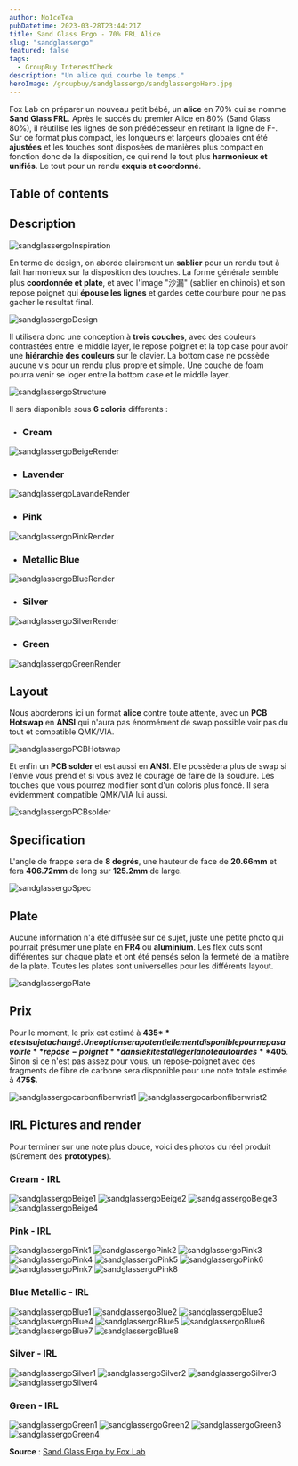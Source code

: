 ```yaml
---
author: No1ceTea
pubDatetime: 2023-03-28T23:44:21Z
title: Sand Glass Ergo - 70% FRL Alice
slug: "sandglassergo"
featured: false
tags:
  - GroupBuy InterestCheck
description: "Un alice qui courbe le temps."
heroImage: /groupbuy/sandglassergo/sandglassergoHero.jpg
---
```


Fox Lab on préparer un nouveau petit bébé, un **alice** en 70% qui se nomme **Sand Glass FRL**. Après le succès du premier Alice en 80% (Sand Glass 80%), il réutilise les lignes de son prédécesseur en retirant la ligne de F-. Sur ce format plus compact, les longueurs et largeurs globales ont été **ajustées** et les touches sont disposées de manières plus compact en fonction donc de la disposition, ce qui rend le tout plus **harmonieux et unifiés**. Le tout pour un rendu **exquis et coordonné**.

## Table of contents

## Description

![sandglassergoInspiration](/groupbuy/sandglassergo/sandglassergoInspiration.png)

En terme de design, on aborde clairement un **sablier** pour un rendu tout à fait harmonieux sur la disposition des touches. La forme générale semble plus **coordonnée et plate**, et avec l'image "沙漏" (sablier en chinois) et son repose poignet qui **épouse les lignes** et gardes cette courbure pour ne pas gacher le resultat final.

![sandglassergoDesign](/groupbuy/sandglassergo/sandglassergoDesign.png)

Il utilisera donc une conception à **trois couches**, avec des couleurs contrastées entre le middle layer, le repose poignet et la top case pour avoir une **hiérarchie des couleurs** sur le clavier. La bottom case ne possède aucune vis pour un rendu plus propre et simple. Une couche de foam pourra venir se loger entre la bottom case et le middle layer.

![sandglassergoStructure](/groupbuy/sandglassergo/sandglassergoStructure.png)

Il sera disponible sous **6 coloris** differents :

- ### Cream

![sandglassergoBeigeRender](/groupbuy/sandglassergo/sandglassergoBeigeRender.png)

- ### Lavender

![sandglassergoLavandeRender](/groupbuy/sandglassergo/sandglassergoLavandeRender.png)

- ### Pink

![sandglassergoPinkRender](/groupbuy/sandglassergo/sandglassergoPinkRender.png)

- ### Metallic Blue

![sandglassergoBlueRender](/groupbuy/sandglassergo/sandglassergoBlueRender.png)

- ### Silver

![sandglassergoSilverRender](/groupbuy/sandglassergo/sandglassergoSilverRender.png)

- ### Green

![sandglassergoGreenRender](/groupbuy/sandglassergo/sandglassergoGreenRender.png)

## Layout

Nous aborderons ici un format **alice** contre toute attente, avec un **PCB Hotswap** en **ANSI** qui n'aura pas énormément de swap possible voir pas du tout et compatible QMK/VIA.

![sandglassergoPCBHotswap](/groupbuy/sandglassergo/sandglassergoPCBHotswap.jpg)

Et enfin un **PCB solder** et est aussi en **ANSI**. Elle possèdera plus de swap si l'envie vous prend et si vous avez le courage de faire de la soudure. Les touches que vous pourrez modifier sont d'un coloris plus foncé. Il sera évidemment compatible QMK/VIA lui aussi.

![sandglassergoPCBsolder](/groupbuy/sandglassergo/sandglassergoPCBsolder.jpg)

## Specification

L'angle de frappe sera de **8 degrés**, une hauteur de face de **20.66mm** et fera **406.72mm** de long sur **125.2mm** de large.

![sandglassergoSpec](/groupbuy/sandglassergo/sandglassergoSpec.png)

## Plate

Aucune information n'a été diffusée sur ce sujet, juste une petite photo qui pourrait présumer une plate en **FR4** ou **aluminium**. Les flex cuts sont différentes sur chaque plate et ont été pensés selon la fermeté de la matière de la plate. Toutes les plates sont universelles pour les différents layout.

![sandglassergoPlate](/groupbuy/sandglassergo/sandglassergoPlate.jpg)

## Prix

Pour le moment, le prix est estimé à **435$** et est sujet a changé. Une option sera potentiellement disponible pour ne pas avoir le **repose-poignet** dans le kit est alléger la note autour des **405$**. Sinon si ce n'est pas assez pour vous, un repose-poignet avec des fragments de fibre de carbone sera disponible pour une note totale estimée à **475$**.

![sandglassergocarbonfiberwrist1](/groupbuy/sandglassergo/sandglassergocarbonfiberwrist1.jpg)
![sandglassergocarbonfiberwrist2](/groupbuy/sandglassergo/sandglassergocarbonfiberwrist2.jpg)

## IRL Pictures and render

Pour terminer sur une note plus douce, voici des photos du réel produit (sûrement des **prototypes**).

### Cream - IRL

![sandglassergoBeige1](/groupbuy/sandglassergo/sandglassergoBeige1.jpg)
![sandglassergoBeige2](/groupbuy/sandglassergo/sandglassergoBeige2.jpg)
![sandglassergoBeige3](/groupbuy/sandglassergo/sandglassergoBeige3.jpg)
![sandglassergoBeige4](/groupbuy/sandglassergo/sandglassergoBeige4.jpg)

### Pink - IRL

![sandglassergoPink1](/groupbuy/sandglassergo/sandglassergoPink1.jpg)
![sandglassergoPink2](/groupbuy/sandglassergo/sandglassergoPink2.jpg)
![sandglassergoPink3](/groupbuy/sandglassergo/sandglassergoPink3.jpg)
![sandglassergoPink4](/groupbuy/sandglassergo/sandglassergoPink4.jpg)
![sandglassergoPink5](/groupbuy/sandglassergo/sandglassergoPink5.jpg)
![sandglassergoPink6](/groupbuy/sandglassergo/sandglassergoPink6.jpg)
![sandglassergoPink7](/groupbuy/sandglassergo/sandglassergoPink7.jpg)
![sandglassergoPink8](/groupbuy/sandglassergo/sandglassergoPink8.jpg)

### Blue Metallic - IRL

![sandglassergoBlue1](/groupbuy/sandglassergo/sandglassergoBlue1.jpg)
![sandglassergoBlue2](/groupbuy/sandglassergo/sandglassergoBlue2.jpg)
![sandglassergoBlue3](/groupbuy/sandglassergo/sandglassergoBlue3.jpg)
![sandglassergoBlue4](/groupbuy/sandglassergo/sandglassergoBlue4.jpg)
![sandglassergoBlue5](/groupbuy/sandglassergo/sandglassergoBlue5.jpg)
![sandglassergoBlue6](/groupbuy/sandglassergo/sandglassergoBlue6.jpg)
![sandglassergoBlue7](/groupbuy/sandglassergo/sandglassergoBlue7.jpg)
![sandglassergoBlue8](/groupbuy/sandglassergo/sandglassergoBlue8.jpg)

### Silver - IRL

![sandglassergoSilver1](/groupbuy/sandglassergo/sandglassergoSilver1.jpg)
![sandglassergoSilver2](/groupbuy/sandglassergo/sandglassergoSilver2.jpg)
![sandglassergoSilver3](/groupbuy/sandglassergo/sandglassergoSilver3.jpg)
![sandglassergoSilver4](/groupbuy/sandglassergo/sandglassergoSilver4.jpg)

### Green - IRL

![sandglassergoGreen1](/groupbuy/sandglassergo/sandglassergoGreen1.jpg)
![sandglassergoGreen2](/groupbuy/sandglassergo/sandglassergoGreen2.jpg)
![sandglassergoGreen3](/groupbuy/sandglassergo/sandglassergoGreen3.jpg)
![sandglassergoGreen4](/groupbuy/sandglassergo/sandglassergoGreen4.jpg)

**Source** : [Sand Glass Ergo by Fox Lab](https://geekhack.org/index.php?topic=119902)
